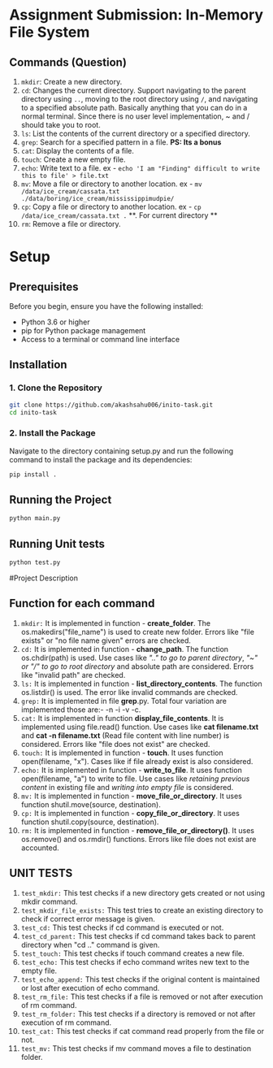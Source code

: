 # Assignment Submission: In-Memory File System

## Commands (Question)

1. `mkdir`: Create a new directory.
2. `cd`: Changes the current directory. Support navigating to the parent directory using `..`, moving to the root directory using `/`, and navigating to a specified absolute path. Basically anything that you can do in a normal terminal. Since there is no user level implementation, ~ and / should take you to root.
3. `ls`: List the contents of the current directory or a specified directory.
4. `grep`: Search for a specified pattern in a file. **PS: Its a bonus**
5. `cat`: Display the contents of a file.
6. `touch`: Create a new empty file.
7. `echo`: Write text to a file. ex - `echo 'I am "Finding" difficult to write this to file' > file.txt`
8. `mv`: Move a file or directory to another location. ex - `mv /data/ice_cream/cassata.txt ./data/boring/ice_cream/mississippimudpie/`
9. `cp`: Copy a file or directory to another location. ex - `cp /data/ice_cream/cassata.txt .` **. For current directory **
10. `rm`: Remove a file or directory.

# Setup

## Prerequisites

Before you begin, ensure you have the following installed:

- Python 3.6 or higher
- pip for Python package management
- Access to a terminal or command line interface

## Installation

### 1. Clone the Repository

```bash
git clone https://github.com/akashsahu006/inito-task.git
cd inito-task
```

### 2. Install the Package

Navigate to the directory containing setup.py and run the following command to install the package and its dependencies:

```bash
pip install .
```

## Running the Project

```bash
python main.py
```

## Running Unit tests

```bash
python test.py
```

#Project Description

## Function for each command

1. `mkdir:` It is implemented in function - **create_folder**. The os.makedirs("file_name") is used to create new folder. Errors like "file exists" or "no file name given" errors are checked.
2. `cd:` It is implemented in function - **change_path**. The function os.chdir(path) is used. Use cases like _".." to go to parent directory_, _"~" or "/" to go to root directory_ and absolute path are considered. Errors like "invalid path" are checked.
3. `ls:` It is implemented in function - **list_directory_contents**. The function os.listdir() is used. The error like invalid commands are checked.
4. `grep:` It is implemented in file **grep**.py. Total four variation are implemented those are:- -n -i -v -c.
5. `cat:` It is implemented in function **display_file_contents**. It is implemented using file.read() function. Use cases like **cat filename.txt** and **cat -n filename.txt** (Read file content with line number) is considered. Errors like "file does not exist" are checked.
6. `touch:` It is implemented in function - **touch**. It uses function open(filename, "x"). Cases like if file already exist is also considered.
7. `echo:` It is implemented in function - **write_to_file**. It uses function open(filename, "a") to write to file. Use cases like _retaining previous content_ in existing file and _writing into empty file_ is considered.
8. `mv:` It is implemented in function - **move_file_or_directory**. It uses function shutil.move(source, destination).
9. `cp:` It is implemented in function - **copy_file_or_directory**. It uses function shutil.copy(source, destination).
10. `rm:` It is implemented in function - **remove_file_or_directory()**. It uses os.remove() and os.rmdir() functions. Errors like file does not exist are accounted.

## UNIT TESTS

1. `test_mkdir:` This test checks if a new directory gets created or not using mkdir command.
2. `test_mkdir_file_exists:` This test tries to create an existing directory to check if correct error message is given.
3. `test_cd:` This test checks if cd command is executed or not.
4. `test_cd_parent:` This test checks if cd command takes back to parent directory when "cd .." command is given.
5. `test_touch:` This test checks if touch command creates a new file.
6. `test_echo:` This test checks if echo command writes new text to the empty file.
7. `test_echo_append:` This test checks if the original content is maintained or lost after execution of echo command.
8. `test_rm_file:` This test checks if a file is removed or not after execution of rm command.
9. `test_rm_folder:` This test checks if a directory is removed or not after execution of rm command.
10. `test_cat:` This test checks if cat command read properly from the file or not.
11. `test_mv:` This test checks if mv command moves a file to destination folder.
